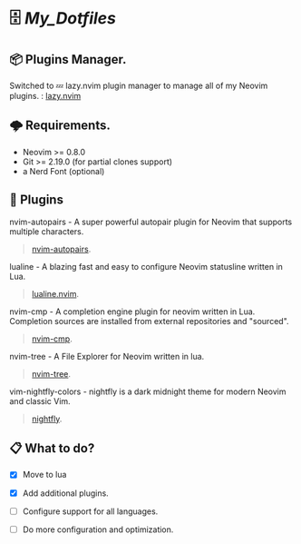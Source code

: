 #  🗄️  _My_Dotfiles_  

## 📦 Plugins Manager.
Switched to 💤 lazy.nvim plugin manager to manage all of my Neovim plugins.
: [lazy.nvim](https://github.com/folke/lazy.nvim)

## 🌩️ Requirements.

- Neovim >= 0.8.0 
- Git >= 2.19.0 (for partial clones support)
- a Nerd Font (optional)

## 🔌 Plugins

nvim-autopairs - A super powerful autopair plugin for Neovim that supports multiple characters.
> [nvim-autopairs](https://github.com/windwp/nvim-autopairs).

lualine - A blazing fast and easy to configure Neovim statusline written in Lua.
> [lualine.nvim](https://github.com/nvim-lualine/lualine.nvim).

nvim-cmp - A completion engine plugin for neovim written in Lua. Completion sources are installed from external repositories and "sourced".
> [nvim-cmp](https://github.com/hrsh7th/nvim-cmp).

nvim-tree - A File Explorer for Neovim written in lua.
> [nvim-tree](https://github.com/nvim-tree/nvim-tree.lua).

vim-nightfly-colors - nightfly is a dark midnight theme for modern Neovim and classic Vim.
> [nightfly](https://github.com/bluz71/vim-nightfly-colors).


## 📋 What to do?

- [x] Move to lua
- [x] Add additional plugins.
- [ ] Configure support for all languages.
- [ ] Do more configuration and optimization.


